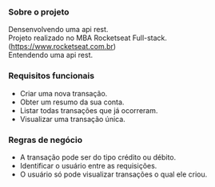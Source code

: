 ### Sobre o projeto

Densenvolvendo uma api rest.  
Projeto realizado no MBA Rocketseat Full-stack. (https://www.rocketseat.com.br)  
Entendendo uma api rest.

### Requisitos funcionais

- Criar uma nova transação.
- Obter um resumo da sua conta.
- Listar todas transações que já ocorreram.
- Visualizar uma transação única.

### Regras de negócio

- A transação pode ser do tipo crédito ou débito.
- Identificar o usuário entre as requisições.
- O usuário só pode visualizar transações o qual ele criou.